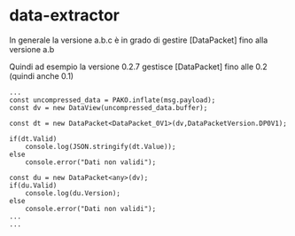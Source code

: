# data-extractor

In generale la versione a.b.c è in grado di gestire [DataPacket] fino alla versione a.b

Quindi ad esempio la versione 0.2.7 gestisce [DataPacket] fino alle 0.2 (quindi anche 0.1)
```
...
const uncompressed_data = PAKO.inflate(msg.payload);
const dv = new DataView(uncompressed_data.buffer);

const dt = new DataPacket<DataPacket_0V1>(dv,DataPacketVersion.DP0V1);
        
if(dt.Valid)
    console.log(JSON.stringify(dt.Value));
else
    console.error("Dati non validi");
        
const du = new DataPacket<any>(dv);
if(du.Valid)
    console.log(du.Version);
else
    console.error("Dati non validi");
...
...
```
